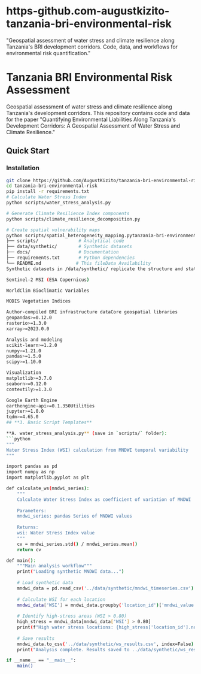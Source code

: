 # https-github.com-augustkizito-tanzania-bri-environmental-risk
"Geospatial assessment of water stress and climate resilience along Tanzania's BRI development corridors. Code, data, and workflows for environmental risk quantification."
# Tanzania BRI Environmental Risk Assessment

Geospatial assessment of water stress and climate resilience along Tanzania's development corridors. This repository contains code and data for the paper "Quantifying Environmental Liabilities Along Tanzania's Development Corridors: A Geospatial Assessment of Water Stress and Climate Resilience."

## Quick Start

### Installation
```bash
git clone https://github.com/AugustKizito/tanzania-bri-environmental-risk.git
cd tanzania-bri-environmental-risk
pip install -r requirements.txt
# Calculate Water Stress Index
python scripts/water_stress_analysis.py

# Generate Climate Resilience Index components
python scripts/climate_resilience_decomposition.py

# Create spatial vulnerability maps
python scripts/spatial_heterogeneity_mapping.pytanzania-bri-environmental-risk/
├── scripts/               # Analytical code
├── data/synthetic/        # Synthetic datasets
├── docs/                  # Documentation
├── requirements.txt       # Python dependencies
└── README.md             # This fileData Availability
Synthetic datasets in /data/synthetic/ replicate the structure and statistical properties of original data while preserving confidentiality. Original data sources include:

Sentinel-2 MSI (ESA Copernicus)

WorldClim Bioclimatic Variables

MODIS Vegetation Indices

Author-compiled BRI infrastructure dataCore geospatial libraries
geopandas>=0.12.0
rasterio>=1.3.0
xarray>=2023.0.0

Analysis and modeling
scikit-learn>=1.2.0
numpy>=1.21.0
pandas>=1.5.0
scipy>=1.10.0

Visualization
matplotlib>=3.7.0
seaborn>=0.12.0
contextily>=1.3.0

Google Earth Engine
earthengine-api>=0.1.350Utilities
jupyter>=1.0.0
tqdm>=4.65.0
## **3. Basic Script Templates**

**A. water_stress_analysis.py** (save in `scripts/` folder):
```python
"""
Water Stress Index (WSI) calculation from MNDWI temporal variability
"""

import pandas as pd
import numpy as np
import matplotlib.pyplot as plt

def calculate_ws(mndwi_series):
    """
    Calculate Water Stress Index as coefficient of variation of MNDWI
    
    Parameters:
    mndwi_series: pandas Series of MNDWI values
    
    Returns:
    wsi: Water Stress Index value
    """
    cv = mndwi_series.std() / mndwi_series.mean()
    return cv

def main():
    """Main analysis workflow"""
    print("Loading synthetic MNDWI data...")
    
    # Load synthetic data
    mndwi_data = pd.read_csv('../data/synthetic/mndwi_timeseries.csv')
    
    # Calculate WSI for each location
    mndwi_data['WSI'] = mndwi_data.groupby('location_id')['mndwi_value'].transform(calculate_ws)
    
    # Identify high-stress areas (WSI > 0.80)
    high_stress = mndwi_data[mndwi_data['WSI'] > 0.80]
    print(f"High water stress locations: {high_stress['location_id'].nunique()}")
    
    # Save results
    mndwi_data.to_csv('../data/synthetic/ws_results.csv', index=False)
    print("Analysis complete. Results saved to ../data/synthetic/ws_results.csv")

if __name__ == "__main__":
    main()
